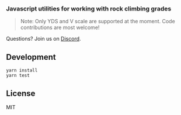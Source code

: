 ### Javascript utilities for working with rock climbing grades

> Note: Only YDS and V scale are supported at the moment. Code contributions are most welcome!

Questions?  Join us on [Discord](https://discord.gg/fY9DbRav8h).

## Development

```
yarn install
yarn test
```

## License

MIT

